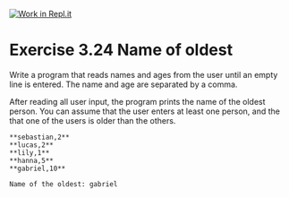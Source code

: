 [![Work in Repl.it](https://classroom.github.com/assets/work-in-replit-14baed9a392b3a25080506f3b7b6d57f295ec2978f6f33ec97e36a161684cbe9.svg)](https://classroom.github.com/online_ide?assignment_repo_id=4329325&assignment_repo_type=AssignmentRepo)
# Exercise 3.24 Name of oldest

Write a program that reads names and ages from the user until an empty line is entered. The name and age are separated by a comma.

After reading all user input, the program prints the name of the oldest person. You can assume that the user enters at least one person, and the that one of the users is older than the others.

```plaintext
**sebastian,2**
**lucas,2**
**lily,1**
**hanna,5**
**gabriel,10**

Name of the oldest: gabriel
```
